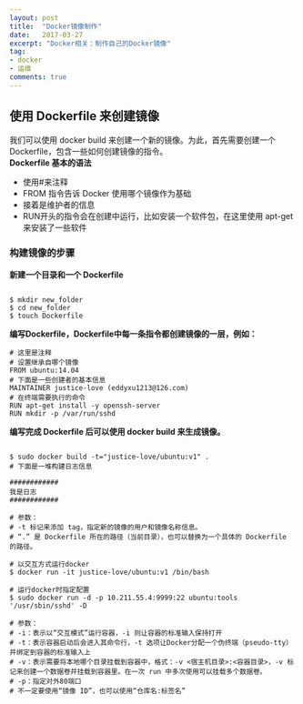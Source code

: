 ```yaml
---
layout: post
title:  "Docker镜像制作"
date:   2017-03-27
excerpt: "Docker相关：制作自己的Docker镜像"
tag:
- docker
- 运维
comments: true
---
```


## 使用 Dockerfile 来创建镜像
我们可以使用 docker build 来创建一个新的镜像。为此，首先需要创建一个 Dockerfile，包含一些如何创建镜像的指令。<br/>
**Dockerfile 基本的语法**
* 使用#来注释
* FROM 指令告诉 Docker 使用哪个镜像作为基础
* 接着是维护者的信息
* RUN开头的指令会在创建中运行，比如安装一个软件包，在这里使用 apt-get 来安装了一些软件

### 构建镜像的步骤
**新建一个目录和一个 Dockerfile**

```shell

$ mkdir new_folder
$ cd new_folder
$ touch Dockerfile

```

**编写Dockerfile，Dockerfile中每一条指令都创建镜像的一层，例如：**

```docker
# 这里是注释
# 设置继承自哪个镜像
FROM ubuntu:14.04
# 下面是一些创建者的基本信息
MAINTAINER justice-love (eddyxu1213@126.com)
# 在终端需要执行的命令
RUN apt-get install -y openssh-server
RUN mkdir -p /var/run/sshd
```
**编写完成 Dockerfile 后可以使用 docker build 来生成镜像。**

```docker

$ sudo docker build -t="justice-love/ubuntu:v1" .
# 下面是一堆构建日志信息

############
我是日志
############

# 参数：
# -t 标记来添加 tag，指定新的镜像的用户和镜像名称信息。 
# “.” 是 Dockerfile 所在的路径（当前目录），也可以替换为一个具体的 Dockerfile 的路径。

# 以交互方式运行docker
$ docker run -it justice-love/ubuntu:v1 /bin/bash

# 运行docker时指定配置
$ sudo docker run -d -p 10.211.55.4:9999:22 ubuntu:tools '/usr/sbin/sshd' -D

# 参数：
# -i：表示以“交互模式”运行容器，-i 则让容器的标准输入保持打开
# -t：表示容器启动后会进入其命令行，-t 选项让Docker分配一个伪终端（pseudo-tty）并绑定到容器的标准输入上
# -v：表示需要将本地哪个目录挂载到容器中，格式：-v <宿主机目录>:<容器目录>，-v 标记来创建一个数据卷并挂载到容器里。在一次 run 中多次使用可以挂载多个数据卷。
# -p：指定对外80端口
# 不一定要使用“镜像 ID”，也可以使用“仓库名:标签名”

```